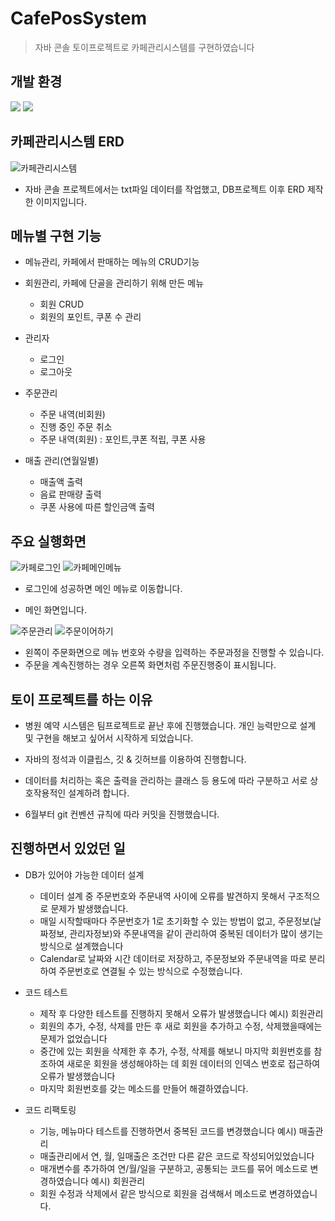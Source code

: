 # CafePosSystem
> 자바 콘솔 토이프로젝트로 카페관리시스템를 구현하였습니다

## 개발 환경

<img src="https://img.shields.io/badge/Eclipse IDE-525C86?style=for-the-badge&logo=Eclipse IDE&logoColor=white"> <img src="https://img.shields.io/badge/JAVA-004088?style=for-the-badge&logo=JAVA&logoColor=white"> 

## 카페관리시스템 ERD
![카페관리시스템](https://user-images.githubusercontent.com/50548923/178140001-dfb48e0c-9c0a-4b83-b16b-e09a19299a83.png)

- 자바 콘솔 프로젝트에서는 txt파일 데이터를 작업했고, DB프로젝트 이후 ERD 제작한 이미지입니다.

## 메뉴별 구현 기능

- 메뉴관리, 카페에서 판매하는 메뉴의 CRUD기능

- 회원관리, 카페에 단골을 관리하기 위해 만든 메뉴
  - 회원 CRUD
  - 회원의 포인트, 쿠폰 수 관리

- 관리자 
  - 로그인
  - 로그아웃

- 주문관리
  - 주문 내역(비회원)
  - 진행 중인 주문 취소
  - 주문 내역(회원) : 포인트,쿠폰 적립, 쿠폰 사용

- 매출 관리(연월일별)
  - 매출액 출력
  - 음료 판매량 출력 
  - 쿠폰 사용에 따른 할인금액 출력

## 주요 실행화면

![카페로그인](https://user-images.githubusercontent.com/50548923/178139937-7c314602-58ab-45de-97e8-0232f16e0243.PNG)
![카페메인메뉴](https://user-images.githubusercontent.com/50548923/178139940-914ea0f0-80e3-4b78-9b2d-8e5bdfbda23a.PNG)

- 로그인에 성공하면 메인 메뉴로 이동합니다.

- 메인 화면입니다.

![주문관리](https://user-images.githubusercontent.com/50548923/178139915-b68e94f9-80fe-4edd-96fd-9149a99eda12.PNG)
![주문이어하기](https://user-images.githubusercontent.com/50548923/178139933-73e6fe45-44a7-43a7-85ee-940482e0261d.PNG)

- 왼쪽이 주문화면으로 메뉴 번호와 수량을 입력하는 주문과정을 진행할 수 있습니다.
- 주문을 계속진행하는 경우 오른쪽 화면처럼 주문진행중이 표시됩니다.

## 토이 프로젝트를 하는 이유

- 병원 예약 시스템은 팀프로젝트로 끝난 후에 진행했습니다. 개인 능력만으로 설계 및 구현을 해보고 싶어서 시작하게 되었습니다.

- 자바의 정석과 이클립스, 깃 & 깃허브를 이용하여 진행합니다.

- 데이터를 처리하는 혹은 출력을 관리하는 클래스 등 용도에 따라 구분하고 서로 상호작용적인 설계하려 합니다.

- 6월부터 git 컨벤션 규칙에 따라 커밋을 진행했습니다.

## 진행하면서 있었던 일

- DB가 있어야 가능한 데이터 설계
  
  - 데이터 설계 중 주문번호와 주문내역 사이에 오류를 발견하지 못해서 구조적으로 문제가 발생했습니다.
  - 매일 시작할때마다 주문번호가 1로 초기화할 수 있는 방법이 없고, 주문정보(날짜정보, 관리자정보)와 주문내역을 같이 관리하여 중복된 데이터가 많이 생기는 방식으로 설계했습니다
  - Calendar로 날짜와 시간 데이터로 저장하고, 주문정보와 주문내역을 따로 분리하여 주문번호로 연결될 수 있는 방식으로 수정했습니다.

- 코드 테스트
  
  - 제작 후 다양한 테스트를 진행하지 못해서 오류가 발생했습니다
  예시) 회원관리
  - 회원의 추가, 수정, 삭제를 만든 후 새로 회원을 추가하고 수정, 삭제했을때에는 문제가 없었습니다
  - 중간에 있는 회원을 삭제한 후 추가, 수정, 삭제를 해보니 마지막 회원번호를 참조하여 새로운 회원을 생성해야하는 데 회원 데이터의 인덱스 번호로 접근하여 오류가 발생했습니다
  - 마지막 회원번호를 갖는 메소드를 만들어 해결하였습니다.
 
 - 코드 리팩토링
   - 기능, 메뉴마다 테스트를 진행하면서 중복된 코드를 변경했습니다
   예시) 매출관리
   - 매출관리에서 연, 월, 일매출은 조건만 다른 같은 코드로 작성되어있었습니다
   - 매개변수를 추가하여 연/월/일을 구분하고, 공통되는 코드를 묶어 메소드로 변경하였습니다
   예시) 회원관리
   - 회원 수정과 삭제에서 같은 방식으로 회원을 검색해서 메소드로 변경하였습니다.  

